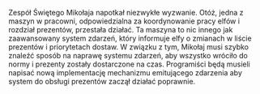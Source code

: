 Zespół Świętego Mikołaja napotkał niezwykłe wyzwanie. Otóż, jedna z maszyn w pracowni, odpowiedzialna za koordynowanie pracy elfów i rozdział prezentów, przestała działać. Ta maszyna to nic innego jak zaawansowany system zdarzeń, który informuje elfy o zmianach w liście prezentów i priorytetach dostaw. W związku z tym, Mikołaj musi szybko znaleźć sposób na naprawę systemu zdarzeń, aby wszystko wróciło do normy i prezenty zostały dostarczone na czas. Programiści będą musieli napisać nową implementację mechanizmu emitującego zdarzenia aby system do obsługi prezentów zaczął działać poprawnie.